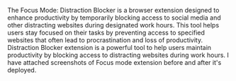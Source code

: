 The Focus Mode: Distraction Blocker is a browser extension designed to enhance productivity by temporarily blocking access to social media and other distracting websites during designated work hours. This tool helps users stay focused on their tasks by preventing access to specified websites that often lead to procrastination and loss of productivity. Distraction Blocker extension is a powerful tool to help users maintain productivity by blocking access to distracting websites during work hours. I have attached screenshots of Focus mode extension before and after it's deployed.
